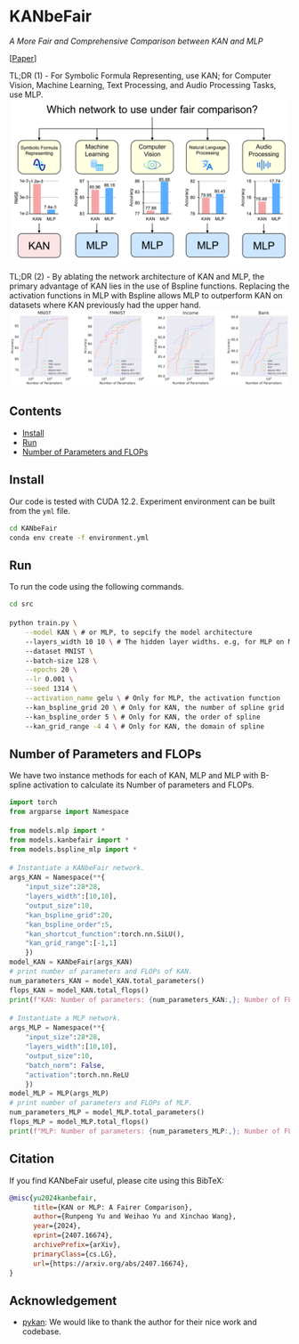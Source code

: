 # KANbeFair

*A More Fair and Comprehensive Comparison between KAN and MLP*

[[Paper](https://arxiv.org/abs/2407.16674)]

TL;DR (1) - For Symbolic Formula Representing, use KAN; for Computer Vision, Machine Learning, Text Processing, and Audio Processing Tasks, use MLP.
![How to Choose between MLP and KAN.](assert/tldr.png)

TL;DR (2) - By ablating the network architecture of KAN and MLP, the primary advantage of KAN lies in the use of Bspline functions. Replacing the activation functions in MLP with Bspline allows MLP to outperform KAN on datasets where KAN previously had the upper hand.
![Architecture ablation.](assert/arch_ablation.png)

## Contents
- [Install](#install)
- [Run](#run)
- [Number of Parameters and FLOPs](#number_of_parameters_and_flops)

## Install
Our code is tested with CUDA 12.2. Experiment environment can be built from the `yml` file.
```sh
cd KANbeFair
conda env create -f environment.yml
```

## Run
To run the code using the following commands.
```sh
cd src

python train.py \
    --model KAN \ # or MLP, to sepcify the model architecture
    --layers_width 10 10 \ # The hidden layer widths. e.g, for MLP on MNIST, this leads to a model with Linear(28*28,10) -> Linear(10,10) -> Linear(10,10); for KAN on MNIST, this leads to kan.KAN(width = (28*28,10,10,10))
    --dataset MNIST \ 
    --batch-size 128 \
    --epochs 20 \
    --lr 0.001 \
    --seed 1314 \
    --activation_name gelu \ # Only for MLP, the activation function
    --kan_bspline_grid 20 \ # Only for KAN, the number of spline grid
    --kan_bspline_order 5 \ # Only for KAN, the order of spline
    --kan_grid_range -4 4 \ # Only for KAN, the domain of spline
```
## Number of Parameters and FLOPs
We have two instance methods for each of KAN, MLP and MLP with B-spline activation to calculate its Number of parameters and FLOPs.

```python
import torch
from argparse import Namespace

from models.mlp import *
from models.kanbefair import *
from models.bspline_mlp import *

# Instantiate a KANbeFair network.
args_KAN = Namespace(**{
    "input_size":28*28,
    "layers_width":[10,10],
    "output_size":10,
    "kan_bspline_grid":20,
    "kan_bspline_order":5,
    "kan_shortcut_function":torch.nn.SiLU(),
    "kan_grid_range":[-1,1]
    })
model_KAN = KANbeFair(args_KAN)
# print number of parameters and FLOPs of KAN.
num_parameters_KAN = model_KAN.total_parameters()
flops_KAN = model_KAN.total_flops()
print(f"KAN: Number of parameters: {num_parameters_KAN:,}; Number of FLOPs: {flops_KAN:,}")

# Instantiate a MLP network.
args_MLP = Namespace(**{
    "input_size":28*28,
    "layers_width":[10,10],
    "output_size":10,
    "batch_norm": False,
    "activation":torch.nn.ReLU
    })
model_MLP = MLP(args_MLP)
# print number of parameters and FLOPs of MLP.
num_parameters_MLP = model_MLP.total_parameters()
flops_MLP = model_MLP.total_flops()
print(f"MLP: Number of parameters: {num_parameters_MLP:,}; Number of FLOPs: {flops_MLP:,}")
```

## Citation

If you find KANbeFair useful, please cite using this BibTeX:
```bibtex
@misc{yu2024kanbefair,
      title={KAN or MLP: A Fairer Comparison}, 
      author={Runpeng Yu and Weihao Yu and Xinchao Wang},
      year={2024},
      eprint={2407.16674},
      archivePrefix={arXiv},
      primaryClass={cs.LG},
      url={https://arxiv.org/abs/2407.16674}, 
}
```

## Acknowledgement

- [pykan](https://github.com/KindXiaoming/pykan/tree/master): We would like to thank the author for their nice work and codebase.
